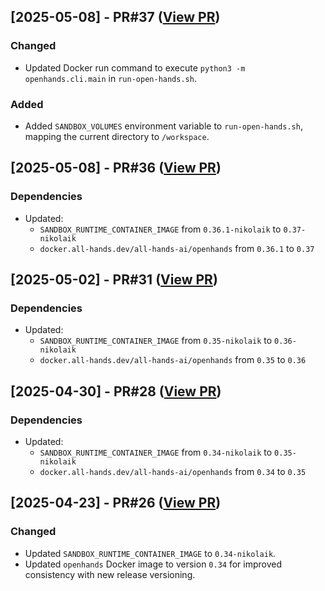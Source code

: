 ## [2025-05-08] - PR#37 ([View PR](https://github.com/KennyDizi/OHA/pull/37))

### Changed
- Updated Docker run command to execute `python3 -m openhands.cli.main` in `run-open-hands.sh`.

### Added
- Added `SANDBOX_VOLUMES` environment variable to `run-open-hands.sh`, mapping the current directory to `/workspace`.

## [2025-05-08] - PR#36 ([View PR](https://github.com/KennyDizi/OHA/pull/36))

### Dependencies
- Updated:
  * `SANDBOX_RUNTIME_CONTAINER_IMAGE` from `0.36.1-nikolaik` to `0.37-nikolaik`
  * `docker.all-hands.dev/all-hands-ai/openhands` from `0.36.1` to `0.37`

## [2025-05-02] - PR#31 ([View PR](https://github.com/KennyDizi/OHA/pull/31))

### Dependencies
- Updated:
  * `SANDBOX_RUNTIME_CONTAINER_IMAGE` from `0.35-nikolaik` to `0.36-nikolaik`
  * `docker.all-hands.dev/all-hands-ai/openhands` from `0.35` to `0.36`

## [2025-04-30] - PR#28 ([View PR](https://github.com/KennyDizi/OHA/pull/28))

### Dependencies
- Updated:
  * `SANDBOX_RUNTIME_CONTAINER_IMAGE` from `0.34-nikolaik` to `0.35-nikolaik`
  - `docker.all-hands.dev/all-hands-ai/openhands` from `0.34` to `0.35`

## [2025-04-23] - PR#26 ([View PR](https://github.com/KennyDizi/OHA/pull/26))

### Changed
- Updated `SANDBOX_RUNTIME_CONTAINER_IMAGE` to `0.34-nikolaik`.
- Updated `openhands` Docker image to version `0.34` for improved consistency with new release versioning.